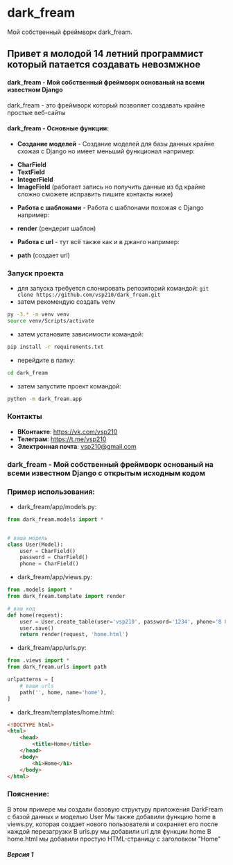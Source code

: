 # dark_fream
Мой собственный фреймворк dark_fream.

## Привет я молодой 14 летний программист который патается создавать невозмжное


#### dark_fream - Мой собственный фреймворк основаный на всеми известном Django
dark_fream - это фреймворк который позволяет создавать крайне простые веб-сайты
#### dark_fream - Основные функции:
+ **Создание моделей** - Создание моделей для базы данных крайне схожая с Django но имеет меньший функционал например:
- **CharField**
- **TextField**
- **IntegerField**
- **ImageField** (работает запись но получить данные из бд крайне сложно сможете исправить пишите контакты ниже)

+ **Работа с шаблонами** - Работа с шаблонами похожая с Django например:
- **render** (рендерит шаблон)

+ **Работа с url** - тут всё также как и в джанго например:
- **path** (создает url)

### Запуск проекта

- для запуска требуется слонировать репозиторий командой:
```git clone https://github.com/vsp210/dark_fream.git```
- затем рекомендую создать venv
~~~bash
py -3.* -m venv venv
source venv/Scripts/activate
~~~
- затем установите зависимости командой:
~~~bash
pip install -r requirements.txt
~~~
- перейдите в папку:
~~~bash
cd dark_fream
~~~
- затем запустите проект командой:
~~~bash
python -m dark_fream.app
~~~
### Контакты
- **ВКонтакте**: https://vk.com/vsp210
- **Телеграм**: https://t.me/vsp210
- **Электронная почта**: vsp210@gmail.com

### dark_fream - Мой собственный фреймворк основаный на всеми известном Django с открытым исходным кодом

### Пример использования:

- dark_fream/app/models.py:
~~~python
from dark_fream.models import *


# ваша модель
class User(Model):
    user = CharField()
    password = CharField()
    phone = CharField()
~~~

- dark_fream/app/views.py:
~~~python
from .models import *
from dark_fream.template import render

# ваш код
def home(request):
    user = User.create_table(user='vsp210', password='1234', phone='8 888 888 88 88')
    user.save()
    return render(request, 'home.html')
~~~

- dark_fream/app/urls.py:
~~~python
from .views import *
from dark_fream.urls import path

urlpatterns = [
    # ваши urls
    path('', home, name='home'),
]
~~~
- dark_fream/templates/home.html:
~~~html
<!DOCTYPE html>
<html>
    <head>
        <title>Home</title>
    </head>
    <body>
        <h1>Home</h1>
    </body>
</html>
~~~

### Пояснение:
В этом примере мы создали базовую структуру приложения DarkFream с базой данных и моделью User
Мы также добавили функцию home в views.py, которая создает нового пользователя и сохраняет его после каждой перезагрузки
В urls.py мы добавили url для функции home
В home.html мы добавили простую HTML-страницу с заголовком "Home"

##### Версия 1
